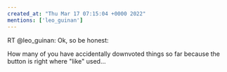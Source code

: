 ```yaml
---
created_at: "Thu Mar 17 07:15:04 +0000 2022"
mentions: ['leo_guinan']
---
```


RT @leo_guinan: Ok, so be honest:

How many of you have accidentally downvoted things so far because the button is right where "like" used…